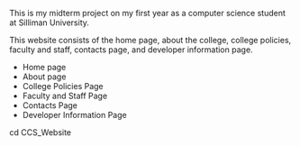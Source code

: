 This is my midterm project on my first year as a computer science student at Silliman University.

This website consists of the home page, about the college, college policies, faculty and staff, contacts page, and developer information page.

- Home page
- About page
- College Policies Page
- Faculty and Staff Page
- Contacts Page
- Developer Information Page

cd CCS_Website
